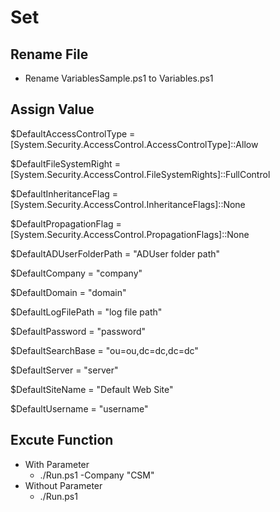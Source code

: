# Set

## Rename File
- Rename VariablesSample.ps1 to Variables.ps1

## Assign Value
$DefaultAccessControlType = [System.Security.AccessControl.AccessControlType]::Allow

$DefaultFileSystemRight   = [System.Security.AccessControl.FileSystemRights]::FullControl

$DefaultInheritanceFlag   = [System.Security.AccessControl.InheritanceFlags]::None

$DefaultPropagationFlag   = [System.Security.AccessControl.PropagationFlags]::None

$DefaultADUserFolderPath  = "ADUser folder path"

$DefaultCompany           = "company"

$DefaultDomain            = "domain"

$DefaultLogFilePath       = "log file path"

$DefaultPassword          = "password"

$DefaultSearchBase        = "ou=ou,dc=dc,dc=dc"

$DefaultServer            = "server"

$DefaultSiteName          = "Default Web Site"

$DefaultUsername          = "username"

## Excute Function
- With Parameter
	- ./Run.ps1 -Company "CSM"
- Without Parameter
	- ./Run.ps1
